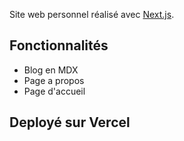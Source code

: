 Site web personnel réalisé avec [Next.js](https://nextjs.org/).

## Fonctionnalités

- Blog en MDX
- Page a propos
- Page d'accueil

## Deployé sur Vercel

